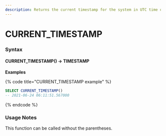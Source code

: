 ```yaml
---
description: Returns the current timestamp for the system in UTC time only.
---
```


# CURRENT\_TIMESTAMP

### Syntax <a href="#syntax" id="syntax"></a>

#### CURRENT\_TIMESTAMP() → TIMESTAMP <a href="#current_timestamp--timestamp" id="current_timestamp--timestamp"></a>

**Examples**

{% code title="CURRENT_TIMESTAMP example" %}
```sql
SELECT CURRENT_TIMESTAMP()
-- 2021-06-24 06:11:51.567000
```
{% endcode %}

### Usage Notes <a href="#usage-notes" id="usage-notes"></a>

This function can be called without the parentheses.
